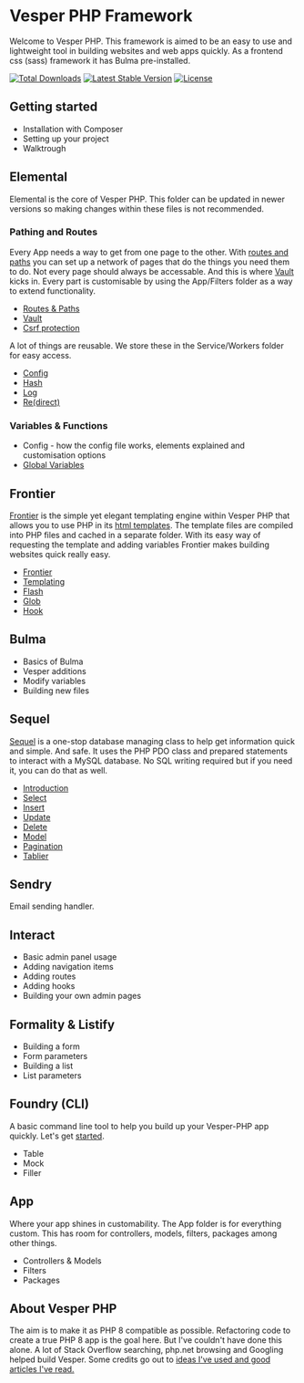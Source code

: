 # Vesper PHP Framework

Welcome to Vesper PHP. This framework is aimed to be an easy to use and lightweight tool in building websites and web apps quickly. As a frontend css (sass) framework it has Bulma pre-installed.

<a href="https://packagist.org/packages/lvesperphp/elemental"><img src="https://img.shields.io/packagist/dt/vesperphp/elemental?style=for-the-badge" alt="Total Downloads"></a>
<a href="https://packagist.org/packages/vesperphp/elemental"><img src="https://img.shields.io/packagist/v/vesperphp/elemental?style=for-the-badge" alt="Latest Stable Version"></a>
<a href="https://packagist.org/packages/vesperphp/elemental"><img src="https://img.shields.io/packagist/l/vesperphp/elemental?style=for-the-badge" alt="License"></a>

## Getting started

- Installation with Composer
- Setting up your project
- Walktrough

## Elemental 

Elemental is the core of Vesper PHP. This folder can be updated in newer versions so making changes within these files is not recommended.

### Pathing and Routes

Every App needs a way to get from one page to the other. With [routes and paths](elemental/Path.md) you can set up a network of pages that do the things you need them to do. Not every page should always be accessable. And this is where [Vault](elemental/Vault.md) kicks in. Every part is customisable by using the App/Filters folder as a way to extend functionality. 

- [Routes & Paths](elemental/Path.md) 
- [Vault](elemental/Vault.md)
- [Csrf protection](elemental/Csrf.md)


A lot of things are reusable. We store these in the Service/Workers folder for easy access.

- [Config](Elemental/Config.md)
- [Hash](Elemental/Hash.md)
- [Log](Elemental/Log.md)
- [Re(direct)](Elemental/Re.md)

### Variables & Functions
- Config - how the config file works, elements explained and customisation options
- [Global Variables](Variables/Globals.md)

## Frontier

[Frontier](frontier/Frontier.md) is the simple yet elegant templating engine within Vesper PHP that allows you to use PHP in its [html templates](frontier/Views.md). The template files are compiled into PHP files and cached in a separate folder. With its easy way of requesting the template and adding variables Frontier makes building websites quick really easy.

- [Frontier](frontier/Frontier.md)
- [Templating](frontier/Views.md)
- [Flash](frontier/Flash.md)
- [Glob](frontier/Glob.md)
- [Hook](frontier/Hook.md)

## Bulma

- Basics of Bulma
- Vesper additions
- Modify variables
- Building new files

## Sequel

[Sequel](sequel/Introduction.md) is a one-stop database managing class to help get information quick and simple. And safe. It uses the PHP PDO class and prepared statements to interact with a MySQL database. No SQL writing required but if you need it, you can do that as well.

- [Introduction](sequel/readme.md)
- [Select](sequel/Select.md) 
- [Insert](sequel/Insert.md)
- [Update](sequel/Update.md)
- [Delete](sequel/Delete.md)
- [Model](sequel/Model.md)
- [Pagination](sequel/Pagination.md)
- [Tablier](sequel/Tablier.md)

## Sendry

Email sending handler.

## Interact

- Basic admin panel usage
- Adding navigation items
- Adding routes
- Adding hooks
- Building your own admin pages

## Formality & Listify

- Building a form
- Form parameters
- Building a list
- List parameters

## Foundry (CLI)

A basic command line tool to help you build up your Vesper-PHP app quickly. Let's get [started](Foundry/readme.md).

- Table
- Mock
- Filler

## App 

Where your app shines in customability. The App folder is for everything custom. This has room for controllers, models, filters, packages among other things.

- Controllers & Models
- Filters
- Packages


## About Vesper PHP

The aim is to make it as PHP 8 compatible as possible. Refactoring code to create a true PHP 8 app is the goal here. But I've couldn't have done this alone. A lot of Stack Overflow searching, php.net browsing and Googling helped build Vesper. Some credits go out to [ideas I've used and good articles I've read.](credits.md)
